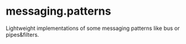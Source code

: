 messaging.patterns
==================

Lightweight implementations of some messaging patterns like bus or pipes&amp;filters.

